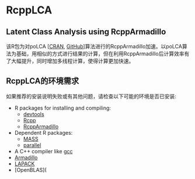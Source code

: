 # RcppLCA
## Latent Class Analysis using RcppArmadillo
该R包为对poLCA
\[[CRAN](https://cran.r-project.org/web/packages/poLCA/index.html),
[GitHub](https://github.com/dlinzer/poLCA)\]算法进行的RcppArmadillo加速。以poLCA算法为基础，用相似的方式进行结果的计算，但在利用RcppArmadillo后计算效率有了大幅提升，同时增加多线程计算，使得计算更加快速。
## RcppLCA的环境需求
如果推荐的安装说明失败或有其他问题，请检查以下可能的环境是否已安装:
* R packages for installing and compiling:
  * [devtools](https://cran.r-project.org/web/packages/devtools/index.html)
  * [Rcpp](https://cran.r-project.org/web/packages/Rcpp)
  * [RcppArmadillo](https://cran.r-project.org/web/packages/RcppArmadillo)
* Dependent R packages:
  * [MASS](https://cran.r-project.org/web/packages/MASS/index.html)
  * [parallel](https://www.rdocumentation.org/packages/parallel/)
* A C++ compiler like [gcc](https://gcc.gnu.org/)
* [Armadillo](http://arma.sourceforge.net/)
* [LAPACK](http://www.netlib.org/lapack/)
* [OpenBLAS](
